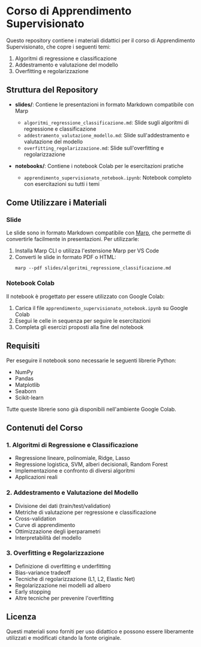 # Corso di Apprendimento Supervisionato

Questo repository contiene i materiali didattici per il corso di Apprendimento Supervisionato, che copre i seguenti temi:

1. Algoritmi di regressione e classificazione
2. Addestramento e valutazione del modello
3. Overfitting e regolarizzazione

## Struttura del Repository

- **slides/**: Contiene le presentazioni in formato Markdown compatibile con Marp
  - `algoritmi_regressione_classificazione.md`: Slide sugli algoritmi di regressione e classificazione
  - `addestramento_valutazione_modello.md`: Slide sull'addestramento e valutazione del modello
  - `overfitting_regolarizzazione.md`: Slide sull'overfitting e regolarizzazione

- **notebooks/**: Contiene i notebook Colab per le esercitazioni pratiche
  - `apprendimento_supervisionato_notebook.ipynb`: Notebook completo con esercitazioni su tutti i temi

## Come Utilizzare i Materiali

### Slide

Le slide sono in formato Markdown compatibile con [Marp](https://marp.app/), che permette di convertirle facilmente in presentazioni. Per utilizzarle:

1. Installa Marp CLI o utilizza l'estensione Marp per VS Code
2. Converti le slide in formato PDF o HTML:
   ```
   marp --pdf slides/algoritmi_regressione_classificazione.md
   ```

### Notebook Colab

Il notebook è progettato per essere utilizzato con Google Colab:

1. Carica il file `apprendimento_supervisionato_notebook.ipynb` su Google Colab
2. Esegui le celle in sequenza per seguire le esercitazioni
3. Completa gli esercizi proposti alla fine del notebook

## Requisiti

Per eseguire il notebook sono necessarie le seguenti librerie Python:
- NumPy
- Pandas
- Matplotlib
- Seaborn
- Scikit-learn

Tutte queste librerie sono già disponibili nell'ambiente Google Colab.

## Contenuti del Corso

### 1. Algoritmi di Regressione e Classificazione
- Regressione lineare, polinomiale, Ridge, Lasso
- Regressione logistica, SVM, alberi decisionali, Random Forest
- Implementazione e confronto di diversi algoritmi
- Applicazioni reali

### 2. Addestramento e Valutazione del Modello
- Divisione dei dati (train/test/validation)
- Metriche di valutazione per regressione e classificazione
- Cross-validation
- Curve di apprendimento
- Ottimizzazione degli iperparametri
- Interpretabilità del modello

### 3. Overfitting e Regolarizzazione
- Definizione di overfitting e underfitting
- Bias-variance tradeoff
- Tecniche di regolarizzazione (L1, L2, Elastic Net)
- Regolarizzazione nei modelli ad albero
- Early stopping
- Altre tecniche per prevenire l'overfitting

## Licenza

Questi materiali sono forniti per uso didattico e possono essere liberamente utilizzati e modificati citando la fonte originale.
